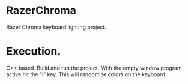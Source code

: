 # RazerChroma
Razer Chroma keyboard lighting project.

# Execution.

C++ based.  Build and run the project.  With the empty window program active hit the "i" key.  This will randomize colors on the keyboard.
